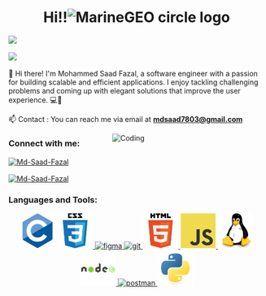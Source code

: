 <h1 align="center">Hi!!<img src="https://media.tenor.com/nebZyl8oN7IAAAAi/wave-hello.giff" alt="MarineGEO circle logo" style="height: 35px; width:35px;"/> </h1>


![](https://komarev.com/ghpvc/?username=Mdsaa07&color=blueviolet)

![](https://hit.yhype.me/github/profile?user_id=91393862)

<p>👋 Hi there! I'm Mohammed Saad Fazal, a software engineer with a passion for building scalable and efficient applications. I enjoy tackling challenging problems and coming up with elegant solutions that improve the user experience. 💻🚀</p>



📫 Contact : 
You can reach me via email at **mdsaad7803@gmail.com**

<img align="right" alt="Coding" width="300" src="https://camo.githubusercontent.com/e4a569755580f96dce0e6d65bc761e0d9aef0fecae524ec73a1b0be60fc934fa/68747470733a2f2f7777772e6d79676f2e67652f75706c6f6164732f626c6f672f313538343032333739352e6a7067">

<h3 align="left">Connect with me:</h3>
<p>
 <a href="https://www.instagram.com/_mdsaad07_/" target="blank"><img align="center" src="https://img.shields.io/badge/Instagram-E4405F?style=for-the-badge&logo=instagram&logoColor=white" alt="Md-Saad-Fazal" height="30" width="130" /></a>
 
 <a href="[https://www.linkedin.com/in/mohammed-saad-fazal-a779371b5/](https://www.linkedin.com/in/mohammed-saad-fazal-a779371b5/)" target="blank"><img align="center" src="https://img.shields.io/badge/LinkedIn-0077B5?style=for-the-badge&logo=linkedin&logoColor=white" alt="Md-Saad-Fazal" height="30" width="130" /></a>
</p>

<h3 align="left">Languages and Tools:</h3>
<p align="center"> 
 <img src="https://raw.githubusercontent.com/devicons/devicon/master/icons/c/c-original.svg" alt="c" width="70" height="70"/> </a> <a href="https://www.w3schools.com/css/" target="_blank" rel="noreferrer">
 <img src="https://raw.githubusercontent.com/devicons/devicon/master/icons/css3/css3-original-wordmark.svg" alt="css3" width="70" height="70"/> </a> <a href="https://expressjs.com" target="_blank" rel="noreferrer">
 <img src="https://www.vectorlogo.zone/logos/figma/figma-icon.svg" alt="figma" width="70" height="70"/> </a> <a href="https://git-scm.com/" target="_blank" rel="noreferrer">
 <img src="https://www.vectorlogo.zone/logos/git-scm/git-scm-icon.svg" alt="git" width="70" height="70"/> </a> <a href="https://www.w3.org/html/" target="_blank" rel="noreferrer"> 
 <img src="https://raw.githubusercontent.com/devicons/devicon/master/icons/html5/html5-original-wordmark.svg" alt="html5" width="70" height="70"/> </a> <a href="https://www.java.com" target="_blank" rel="noreferrer">
 <img src="https://raw.githubusercontent.com/devicons/devicon/master/icons/javascript/javascript-original.svg" alt="javascript" width="70" height="70"/> </a> <a href="https://www.linux.org/" target="_blank" rel="noreferrer">
 <img src="https://raw.githubusercontent.com/devicons/devicon/master/icons/linux/linux-original.svg" alt="linux" width="70" height="70"/> </a> <a href="https://www.mongodb.com/" target="_blank" rel="noreferrer">
 <img src="https://raw.githubusercontent.com/devicons/devicon/master/icons/nodejs/nodejs-original-wordmark.svg" alt="nodejs" width="70" height="70"/> </a> <a href="https://postman.com" target="_blank" rel="noreferrer">
 <img src="https://www.vectorlogo.zone/logos/getpostman/getpostman-icon.svg" alt="postman" width="70" height="70"/> </a> <a href="https://www.python.org" target="_blank" rel="noreferrer">
 <img src="https://raw.githubusercontent.com/devicons/devicon/master/icons/python/python-original.svg" alt="python" width="70" height="70"/> </a> <a href="https://reactjs.org/" target="_blank" rel="noreferrer">
 </p>
